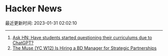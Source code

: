 # Hacker News

最近更新时间: 2023-01-31 02:02:10

--- 
1. [Ask HN: Have students started questioning their curriculums due to ChatGPT?](https://news.ycombinator.com/item?id=34583343) 
2. [The Muse (YC W12) Is Hiring a BD Manager for Strategic Partnerships](https://www.themuse.com/jobs/themuse/manager-business-development-strategic-partnerships) 

